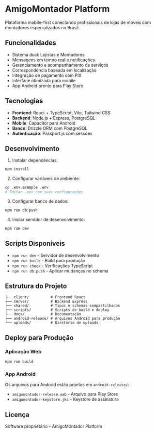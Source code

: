 # AmigoMontador Platform

Plataforma mobile-first conectando profissionais de lojas de móveis com montadores especializados no Brasil.

## Funcionalidades

- Sistema dual: Lojistas e Montadores
- Mensagens em tempo real e notificações
- Gerenciamento e acompanhamento de serviços
- Correspondência baseada em localização
- Integração de pagamento com PIX
- Interface otimizada para mobile
- App Android pronto para Play Store

## Tecnologias

- **Frontend**: React + TypeScript, Vite, Tailwind CSS
- **Backend**: Node.js + Express, PostgreSQL
- **Mobile**: Capacitor para Android
- **Banco**: Drizzle ORM com PostgreSQL
- **Autenticação**: Passport.js com sessões

## Desenvolvimento

1. Instalar dependências:
```bash
npm install
```

2. Configurar variáveis de ambiente:
```bash
cp .env.example .env
# Editar .env com suas configurações
```

3. Configurar banco de dados:
```bash
npm run db:push
```

4. Iniciar servidor de desenvolvimento:
```bash
npm run dev
```

## Scripts Disponíveis

- `npm run dev` - Servidor de desenvolvimento
- `npm run build` - Build para produção
- `npm run check` - Verificações TypeScript
- `npm run db:push` - Aplicar mudanças no schema

## Estrutura do Projeto

```
├── client/          # Frontend React
├── server/          # Backend Express
├── shared/          # Tipos e schemas compartilhados
├── scripts/         # Scripts de build e deploy
├── docs/            # Documentação
├── android-release/ # Arquivos Android para produção
└── uploads/         # Diretório de uploads
```

## Deploy para Produção

### Aplicação Web
```bash
npm run build
```

### App Android
Os arquivos para Android estão prontos em `android-release/`:
- `amigomontador-release.aab` - Arquivo para Play Store
- `amigomontador-keystore.jks` - Keystore de assinatura

## Licença

Software proprietário - AmigoMontador Platform